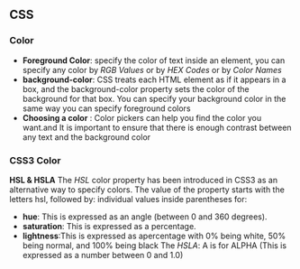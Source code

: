 ## CSS
### Color
* **Foreground Color**:  specify the color of text inside an element, you can specify any color by *RGB Values* or by *HEX Codes*
or by *Color Names*
* **background-color**: CSS treats each HTML element as if it appears in a box, and the background-color property sets the color of the background for that box.
You can specify your
background color in the same way you can specify foreground colors
* **Choosing a color** : Color pickers can help you find the color you want.and It is important to ensure that there is enough contrast between any text and the background color
### CSS3 Color
**HSL & HSLA** 
The *HSL* color property has been introduced in CSS3 as an alternative way to specify colors. The value of the property starts with the letters hsl,
followed by: individual values inside parentheses for: 
* **hue**: This is expressed as an angle (between 0 and 360 degrees).
* **saturation**: This is expressed as a percentage.
* **lightness**:This is expressed as apercentage with 0% being white, 50% being normal, and 100% being black
The *HSLA*: A is for ALPHA (This is expressed as a number between 0 and 1.0) 
